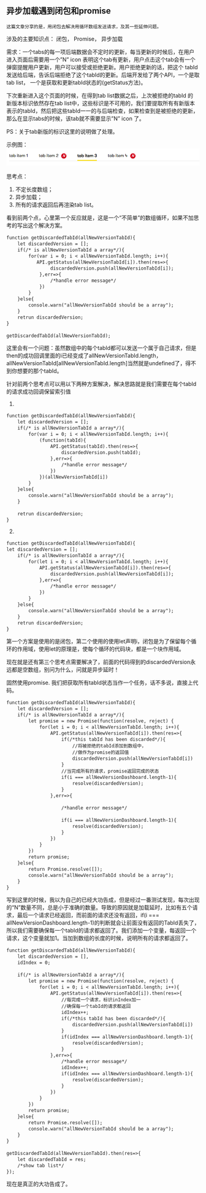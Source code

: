 ## 异步加载遇到闭包和promise


    这篇文章分享的是，用闭包去解决用循环数组发送请求，及其一些延伸问题。

涉及的主要知识点：
闭包，
Promise，
异步加载

需求：一个tabs的每一项后端数据会不定时的更新，每当更新的时候后，在用户进入页面后需要用一个”N” icon 表明这个tab有更新，用户点击这个tab会有一个弹窗提醒用户更新，用户可以接受或拒绝更新。用户拒绝更新的话，把这个 tabId发送给后端，告诉后端拒绝了这个tabId的更新。后端开发给了两个API，一个是取tab list， 一个是获取和更新tabId状态的(getStatus方法)。

下次重新进入这个页面的时候，在得到tab list数据之后，上次被拒绝的tabId 的 新版本标识依然存在tab list中，这些标识是不可用的，我们要提取所有有新版本表示的tabId，然后把这些tabId一一的与后端检查，如果检查到是被拒绝的更新，那么在显示tabs的时候，该tab就不需要显示”N” icon 了。

PS：关于tab新版的标识这里的说明做了处理。

示例图：
 ![Philadelphia's Magic Gardens. This place was so cool!](./tab.png "Philadelphia's Magic Gardens")

思考点：
1. 不定长度数组；
2. 异步加载；
3. 所有的请求返回后再渲染tab list。

看到前两个点，心里第一个反应就是，这是一个“不简单”的数组循环，如果不加思考的写出这个解决方案。

```
function getDiscardedTabId(allNewVersionTabId){
    let discardedVersion = [];
    if(/* is allNewVersionTabId a array*/){
        for(var i = 0; i < allNewVersionTabId.length; i++){
           API.getStatus(allNewVersionTabId[i]).then(res=>{
                discardedVersion.push(allNewVersionTabId[i]);
            },err=>{
                /*handle error message*/
            })
        }
    }else{
        console.warn("allNewVersionTabId should be a array");
    }
    retrun discardedVersion;
}

getDiscardedTabId(allNewVersionTabId);
```
这里会有一个问题：虽然数组中的每个tabId都可以发送一个属于自己请求，但是then的成功回调里面的i已经变成了allNewVersionTabId.length，allNewVersionTabId[allNewVersionTabId.length]当然就是undefined了，得不到你想要的那个tabId。

针对前两个思考点可以用以下两种方案解决，解决思路就是我们需要在每个tabId的请求成功回调保留索引值

1.
```
function getDiscardedTabId(allNewVersionTabId){
    let discardedVersion = [];
    if(/* is allNewVersionTabId a array*/){
        for(var i = 0; i < allNewVersionTabId.length; i++){
            (function(tabId){
                API.getStatus(tabId).then(res=>{								
                    discardedVersion.push(tabId);
                },err=>{
                    /*handle error message*/				
                })
            })(allNewVersionTabId[i])			
        }
    }else{
        console.warn("allNewVersionTabId should be a array");
    }

    retrun discardedVersion;
}
```
2.

```
function getDiscardedTabId(allNewVersionTabId){
let discardedVersion = [];
    if(/* is allNewVersionTabId a array*/){
        for(let i = 0; i < allNewVersionTabId.length; i++){
            API.getStatus(allNewVersionTabId[i]).then(res=>{			
                discardedVersion.push(allNewVersionTabId[i]);
            },err=>{
                /*handle error message*/				
            })
        }
    }else{
        console.warn("allNewVersionTabId should be a array");
    }
    retrun discardedVersion;
}
```
第一个方案是使用的是闭包，第二个使用的使用let声明i，闭包是为了保留每个循环的作用域，使用let的原理是，使每个循环的代码块，都是一个块作用域。

现在就是还有第三个思考点需要解决了，前面的代码得到的discardedVersion永远都是空数组，别问为什么，问就是异步延时！

固然使用promise. 我们把获取所有tabId状态当作一个任务，话不多说，直接上代码。
```
function getDiscardedTabId(allNewVersionTabId){
    let discardedVersion = [];
    if(/* is allNewVersionTabId a array*/){
        let promise = new Promise(function(resolve, reject) {
            for(let i = 0; i < allNewVersionTabId.length; i++){ 
                API.getStatus(allNewVersionTabId[i]).then(res=>{
                    if(/*this tabId has been discarded*/){
                        //将被拒绝的tabId添加到数组中，
                        //做作为promise的返回值
                        discardedVersion.push(allNewVersionTabId[i])
                    }
                    //当完成所有的请求，promise返回完成的状态
                    if(i === allNewVersionDashboard.length-1){
                        resolve(discardedVersion);
                    }
                },err=>{
                    
                    /*handle error message*/
                    
                    if(i === allNewVersionDashboard.length-1){
                        resolve(discardedVersion);
                    }
                })					
            }			
        })
        return promise;		
    }else{
        return Promise.resolve([]);
        console.warn("allNewVersionTabId should be a array");
    }
}
```

写到这里的时候，我以为自己的已经大功告成，但是经过一番测试发现，每次出现的“N”数量不同，总是小于准确的数量。导致的原因就是加载延时，比如有五个请求，最后一个请求已经返回，而前面的请求还没有返回，if(i === allNewVersionDashboard.length-1)的判断就会让前面没有返回的TabId丢失了，所以我们需要确保每一个tabId的请求都返回了。我们添加一个变量，每返回一个请求，这个变量就加1。当加到数组的长度的时候，说明所有的请求都返回了。

```
function getDiscardedTabId(allNewVersionTabId){
    let discardedVersion = [],
    idIndex = 0;

    if(/* is allNewVersionTabId a array*/){
        let promise = new Promise(function(resolve, reject) {
            for(let i = 0; i < allNewVersionTabId.length; i++){
                API.getStatus(allNewVersionTabId[i]).then(res=>{
                    //每完成一个请求，标识inIndex加一
                    //确保每一个tabId的请求都返回
                    idIndex++; 
                    if(/*this tabId has been discarded*/){
                        discardedVersion.push(allNewVersionTabId[i])
                    }
                    if(idIndex === allNewVersionDashboard.length-1){
                        resolve(discardedVersion);
                    }
                },err=>{
                    /*handle error message*/	
                    idIndex++;
                    if(idIndex === allNewVersionDashboard.length-1){
                        resolve(discardedVersion);
                    }
                })					
            }			
        })
        return promise;
    }else{
        return Promise.resolve([]);
        console.warn("allNewVersionTabId should be a array");
    }
}

getDiscardedTabId(allNewVersionTabId).then(res=>{
    let discardedTabId = res;
    /*show tab list*/
});
```
现在是真正的大功告成了。

